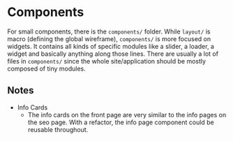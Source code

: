 # Components

For small components, there is the `components/` folder. While `layout/` is macro (defining the global wireframe), `components/` is more focused on widgets. It contains all kinds of specific modules like a slider, a loader, a widget and basically anything along those lines. There are usually a lot of files in `components/` since the whole site/application should be mostly composed of tiny modules.

## Notes

* Info Cards
	* The info cards on the front page are very similar to the info pages on the seo page. With a refactor, the info page component could be reusable throughout.